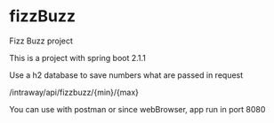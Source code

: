 # fizzBuzz
Fizz Buzz project

This is a project with spring boot 2.1.1 

Use a h2 database to save numbers what are passed in request

/intraway/api/fizzbuzz/{min}/{max}

You can use with postman or since webBrowser, app run in port 8080



